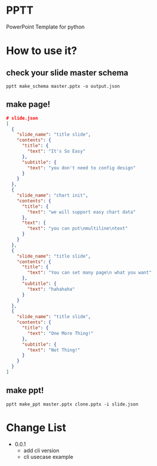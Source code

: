 # PPTT
PowerPoint Template for python


# How to use it?

## check your slide master schema
```shell script
pptt make_schema master.pptx -o output.json
```

## make page!
```json
# slide.json
[
  {
    "slide_name": "title slide",
    "contents": {
      "title": {
        "text": "It's So Easy"
      },
      "subtitle": {
        "text": "you don't need to config design"
      }
    }
  },
  {
    "slide_name": "chart init",
    "contents": {
      "title": {
        "text": "we will support easy chart data"
      },
      "text": {
        "text": "you can put\nmultiline\ntext"
      }
    }
  },
  {
    "slide_name": "title slide",
    "contents": {
      "title": {
        "text": "You can set many page\n what you want"
      },
      "subtitle": {
        "text": "hahahaha"
      }
    }
  },
  {
    "slide_name": "title slide",
    "contents": {
      "title": {
        "text": "One More Thing!"
      },
      "subtitle": {
        "text": "Not Thing!"
      }
    }
  }
]
```

## make ppt!
```shell script
pptt make_ppt master.pptx clone.pptx -i slide.json
```

# Change List
- 0.0.1
    - add cli version
    - cli usecase example